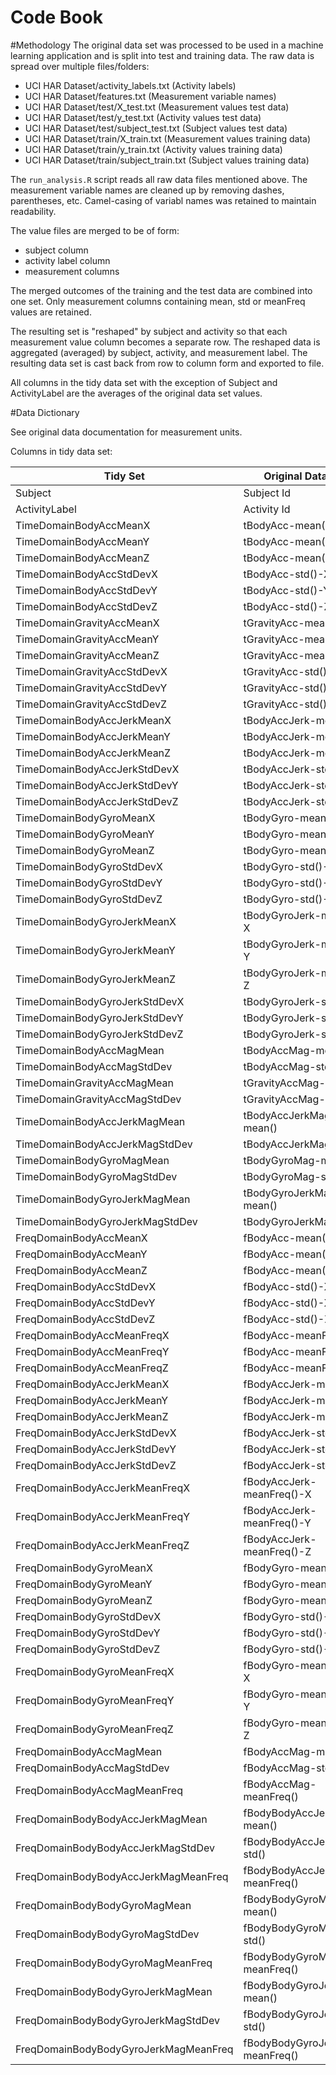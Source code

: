 Code Book
=========

#Methodology
The original data set was processed to be used in a machine learning application and is split into test and training data. The raw data is spread over multiple files/folders:
* UCI HAR Dataset/activity_labels.txt  (Activity labels)
* UCI HAR Dataset/features.txt (Measurement variable names)
* UCI HAR Dataset/test/X_test.txt (Measurement values test data)
* UCI HAR Dataset/test/y_test.txt (Activity values test data)
* UCI HAR Dataset/test/subject_test.txt (Subject values test data)
* UCI HAR Dataset/train/X_train.txt (Measurement values training data)
* UCI HAR Dataset/train/y_train.txt (Activity values training data)
* UCI HAR Dataset/train/subject_train.txt  (Subject values training data)

The `run_analysis.R` script reads all raw data files mentioned above. The measurement variable names are cleaned up by removing dashes, parentheses, etc.  Camel-casing of variabl names was retained to maintain readability.

The value files are merged to be of form: 
* subject column
* activity label column
* measurement columns

The merged outcomes of the training and the test data are combined into one set. Only measurement columns containing mean, std or meanFreq values are retained.

The resulting set is "reshaped" by subject and activity so that each measurement value column becomes a separate row. The reshaped data is aggregated (averaged) by subject, activity, and measurement label. The resulting data set is cast back from row to column form and exported to file.

All columns in the tidy data set with the exception of Subject and ActivityLabel are the averages of the original data set values.

#Data Dictionary

See original data documentation for measurement units.

Columns in tidy data set:

Tidy Set | Original Data Set
-------- | -----------------
Subject | Subject Id
ActivityLabel | Activity Id
TimeDomainBodyAccMeanX | tBodyAcc-mean()-X
TimeDomainBodyAccMeanY | tBodyAcc-mean()-Y
TimeDomainBodyAccMeanZ | tBodyAcc-mean()-Z
TimeDomainBodyAccStdDevX | tBodyAcc-std()-X
TimeDomainBodyAccStdDevY | tBodyAcc-std()-Y
TimeDomainBodyAccStdDevZ | tBodyAcc-std()-Z
TimeDomainGravityAccMeanX | tGravityAcc-mean()-X
TimeDomainGravityAccMeanY | tGravityAcc-mean()-Y
TimeDomainGravityAccMeanZ | tGravityAcc-mean()-Z
TimeDomainGravityAccStdDevX | tGravityAcc-std()-X
TimeDomainGravityAccStdDevY | tGravityAcc-std()-Y
TimeDomainGravityAccStdDevZ | tGravityAcc-std()-Z
TimeDomainBodyAccJerkMeanX | tBodyAccJerk-mean()-X
TimeDomainBodyAccJerkMeanY | tBodyAccJerk-mean()-Y
TimeDomainBodyAccJerkMeanZ | tBodyAccJerk-mean()-Z
TimeDomainBodyAccJerkStdDevX | tBodyAccJerk-std()-X
TimeDomainBodyAccJerkStdDevY | tBodyAccJerk-std()-Y
TimeDomainBodyAccJerkStdDevZ | tBodyAccJerk-std()-Z
TimeDomainBodyGyroMeanX | tBodyGyro-mean()-X
TimeDomainBodyGyroMeanY | tBodyGyro-mean()-Y
TimeDomainBodyGyroMeanZ | tBodyGyro-mean()-Z
TimeDomainBodyGyroStdDevX | tBodyGyro-std()-X
TimeDomainBodyGyroStdDevY | tBodyGyro-std()-Y
TimeDomainBodyGyroStdDevZ | tBodyGyro-std()-Z
TimeDomainBodyGyroJerkMeanX | tBodyGyroJerk-mean()-X
TimeDomainBodyGyroJerkMeanY | tBodyGyroJerk-mean()-Y
TimeDomainBodyGyroJerkMeanZ | tBodyGyroJerk-mean()-Z
TimeDomainBodyGyroJerkStdDevX | tBodyGyroJerk-std()-X
TimeDomainBodyGyroJerkStdDevY | tBodyGyroJerk-std()-Y
TimeDomainBodyGyroJerkStdDevZ | tBodyGyroJerk-std()-Z
TimeDomainBodyAccMagMean | tBodyAccMag-mean()
TimeDomainBodyAccMagStdDev | tBodyAccMag-std()
TimeDomainGravityAccMagMean | tGravityAccMag-mean()
TimeDomainGravityAccMagStdDev | tGravityAccMag-std()
TimeDomainBodyAccJerkMagMean | tBodyAccJerkMag-mean()
TimeDomainBodyAccJerkMagStdDev | tBodyAccJerkMag-std()
TimeDomainBodyGyroMagMean | tBodyGyroMag-mean()
TimeDomainBodyGyroMagStdDev | tBodyGyroMag-std()
TimeDomainBodyGyroJerkMagMean | tBodyGyroJerkMag-mean()
TimeDomainBodyGyroJerkMagStdDev  | tBodyGyroJerkMag-std()
FreqDomainBodyAccMeanX | fBodyAcc-mean()-X
FreqDomainBodyAccMeanY | fBodyAcc-mean()-Y
FreqDomainBodyAccMeanZ | fBodyAcc-mean()-X
FreqDomainBodyAccStdDevX | fBodyAcc-std()-X
FreqDomainBodyAccStdDevY | fBodyAcc-std()-X
FreqDomainBodyAccStdDevZ | fBodyAcc-std()-Z
FreqDomainBodyAccMeanFreqX | fBodyAcc-meanFreq()-X
FreqDomainBodyAccMeanFreqY | fBodyAcc-meanFreq()-Y
FreqDomainBodyAccMeanFreqZ | fBodyAcc-meanFreq()-Z
FreqDomainBodyAccJerkMeanX | fBodyAccJerk-mean()-X
FreqDomainBodyAccJerkMeanY | fBodyAccJerk-mean()-Y
FreqDomainBodyAccJerkMeanZ | fBodyAccJerk-mean()-Z
FreqDomainBodyAccJerkStdDevX | fBodyAccJerk-std()-X
FreqDomainBodyAccJerkStdDevY | fBodyAccJerk-std()-Y
FreqDomainBodyAccJerkStdDevZ | fBodyAccJerk-std()-Z
FreqDomainBodyAccJerkMeanFreqX | fBodyAccJerk-meanFreq()-X
FreqDomainBodyAccJerkMeanFreqY | fBodyAccJerk-meanFreq()-Y
FreqDomainBodyAccJerkMeanFreqZ | fBodyAccJerk-meanFreq()-Z
FreqDomainBodyGyroMeanX | fBodyGyro-mean()-X
FreqDomainBodyGyroMeanY | fBodyGyro-mean()-Y
FreqDomainBodyGyroMeanZ | fBodyGyro-mean()-Z
FreqDomainBodyGyroStdDevX | fBodyGyro-std()-X
FreqDomainBodyGyroStdDevY | fBodyGyro-std()-Y
FreqDomainBodyGyroStdDevZ | fBodyGyro-std()-Z
FreqDomainBodyGyroMeanFreqX | fBodyGyro-meanFreq()-X
FreqDomainBodyGyroMeanFreqY | fBodyGyro-meanFreq()-Y
FreqDomainBodyGyroMeanFreqZ | fBodyGyro-meanFreq()-Z
FreqDomainBodyAccMagMean | fBodyAccMag-mean()
FreqDomainBodyAccMagStdDev | fBodyAccMag-std()
FreqDomainBodyAccMagMeanFreq | fBodyAccMag-meanFreq()
FreqDomainBodyBodyAccJerkMagMean | fBodyBodyAccJerkMag-mean()
FreqDomainBodyBodyAccJerkMagStdDev | fBodyBodyAccJerkMag-std()
FreqDomainBodyBodyAccJerkMagMeanFreq | fBodyBodyAccJerkMag-meanFreq()
FreqDomainBodyBodyGyroMagMean | fBodyBodyGyroMag-mean()
FreqDomainBodyBodyGyroMagStdDev | fBodyBodyGyroMag-std()
FreqDomainBodyBodyGyroMagMeanFreq | fBodyBodyGyroMag-meanFreq()
FreqDomainBodyBodyGyroJerkMagMean | fBodyBodyGyroJerkMag-mean()
FreqDomainBodyBodyGyroJerkMagStdDev | fBodyBodyGyroJerkMag-std()
FreqDomainBodyBodyGyroJerkMagMeanFreq | fBodyBodyGyroJerkMag-meanFreq()
